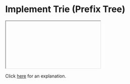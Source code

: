 # Implement Trie (Prefix Tree) 

<iframe></iframe>

Click [here](Explanation.md) for an explanation.


